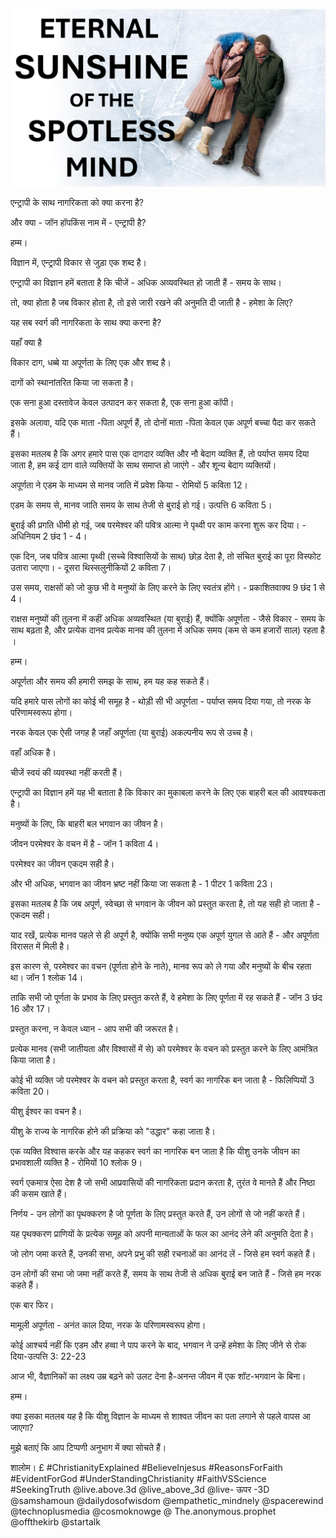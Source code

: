 ![Video cover image](../cover.jpg "cover photo")

एन्ट्रापी के साथ नागरिकता को क्या करना है?

और क्या - जॉन हॉपकिंस नाम में - एन्ट्रापी है?

हम्म।

विज्ञान में, एन्ट्रापी विकार से जुड़ा एक शब्द है।

एन्ट्रापी का विज्ञान हमें बताता है कि चीजें - अधिक अव्यवस्थित हो जाती हैं - समय के साथ।

तो, क्या होता है जब विकार होता है, तो इसे जारी रखने की अनुमति दी जाती है - हमेशा के लिए?

यह सब स्वर्ग की नागरिकता के साथ क्या करना है?

यहाँ क्या है

विकार दाग, धब्बे या अपूर्णता के लिए एक और शब्द है।

दागों को स्थानांतरित किया जा सकता है।

एक सना हुआ दस्तावेज केवल उत्पादन कर सकता है, एक सना हुआ कॉपी।

इसके अलावा, यदि एक माता -पिता अपूर्ण हैं, तो दोनों माता -पिता केवल एक अपूर्ण बच्चा पैदा कर सकते हैं।

इसका मतलब है कि अगर हमारे पास एक दागदार व्यक्ति और नौ बेदाग व्यक्ति हैं, तो पर्याप्त समय दिया जाता है, हम कई दाग वाले व्यक्तियों के साथ समाप्त हो जाएंगे - और शून्य बेदाग व्यक्तियों।

अपूर्णता ने एडम के माध्यम से मानव जाति में प्रवेश किया - रोमियों 5 कविता 12।

एडम के समय से, मानव जाति समय के साथ तेजी से बुराई हो गई। उत्पत्ति 6 ​​कविता 5।

बुराई की प्रगति धीमी हो गई, जब परमेश्वर की पवित्र आत्मा ने पृथ्वी पर काम करना शुरू कर दिया। - अधिनियम 2 छंद 1 - 4।

एक दिन, जब पवित्र आत्मा पृथ्वी (सच्चे विश्वासियों के साथ) छोड़ देता है, तो संचित बुराई का पूरा विस्फोट उतारा जाएगा। - दूसरा थिस्सलुनीकियों 2 कविता 7।

उस समय, राक्षसों को जो कुछ भी वे मनुष्यों के लिए करने के लिए स्वतंत्र होंगे। - प्रकाशितवाक्य 9 छंद 1 से 4।

राक्षस मनुष्यों की तुलना में कहीं अधिक अव्यवस्थित (या बुराई) हैं, क्योंकि अपूर्णता - जैसे विकार - समय के साथ बढ़ता है, और प्रत्येक दानव प्रत्येक मानव की तुलना में अधिक समय (कम से कम हजारों साल) रहता है ।

हम्म।

अपूर्णता और समय की हमारी समझ के साथ, हम यह कह सकते हैं।

यदि हमारे पास लोगों का कोई भी समूह है - थोड़ी सी भी अपूर्णता - पर्याप्त समय दिया गया, तो नरक के परिणामस्वरूप होगा।

नरक केवल एक ऐसी जगह है जहाँ अपूर्णता (या बुराई) अकल्पनीय रूप से उच्च है।

वहाँ अधिक है।

चीजें स्वयं की व्यवस्था नहीं करती हैं।

एन्ट्रापी का विज्ञान हमें यह भी बताता है कि विकार का मुकाबला करने के लिए एक बाहरी बल की आवश्यकता है।

मनुष्यों के लिए, कि बाहरी बल भगवान का जीवन है।

जीवन परमेश्वर के वचन में है - जॉन 1 कविता 4।

परमेश्वर का जीवन एकदम सही है।

और भी अधिक, भगवान का जीवन भ्रष्ट नहीं किया जा सकता है - 1 पीटर 1 कविता 23।

इसका मतलब है कि जब अपूर्ण, स्वेच्छा से भगवान के जीवन को प्रस्तुत करता है, तो यह सही हो जाता है - एकदम सही।

याद रखें, प्रत्येक मानव पहले से ही अपूर्ण है, क्योंकि सभी मनुष्य एक अपूर्ण युगल से आते हैं - और अपूर्णता विरासत में मिली है।

इस कारण से, परमेश्वर का वचन (पूर्णता होने के नाते), मानव रूप को ले गया और मनुष्यों के बीच रहता था। जॉन 1 श्लोक 14।

ताकि सभी जो पूर्णता के प्रभाव के लिए प्रस्तुत करते हैं, वे हमेशा के लिए पूर्णता में रह सकते हैं - जॉन 3 छंद 16 और 17।

प्रस्तुत करना, न केवल ध्यान - आप सभी की जरूरत है।

प्रत्येक मानव (सभी जातीयता और विश्वासों में से) को परमेश्वर के वचन को प्रस्तुत करने के लिए आमंत्रित किया जाता है।

कोई भी व्यक्ति जो परमेश्वर के वचन को प्रस्तुत करता है, स्वर्ग का नागरिक बन जाता है - फिलिप्पियों 3 कविता 20।

यीशु ईश्वर का वचन है।

यीशु के राज्य के नागरिक होने की प्रक्रिया को "उद्धार" कहा जाता है।

एक व्यक्ति विश्वास करके और यह कहकर स्वर्ग का नागरिक बन जाता है कि यीशु उनके जीवन का प्रभावशाली व्यक्ति है - रोमियों 10 श्लोक 9।

स्वर्ग एकमात्र ऐसा देश है जो सभी आप्रवासियों की नागरिकता प्रदान करता है, तुरंत वे मानते हैं और निष्ठा की कसम खाते हैं।

निर्णय - उन लोगों का पृथक्करण है जो पूर्णता के लिए प्रस्तुत करते हैं, उन लोगों से जो नहीं करते हैं।

यह पृथक्करण प्राणियों के प्रत्येक समूह को अपनी मान्यताओं के फल का आनंद लेने की अनुमति देता है।

जो लोग जमा करते हैं, उनकी सभा, अपने प्रभु की सही रचनाओं का आनंद लें - जिसे हम स्वर्ग कहते हैं।

उन लोगों की सभा जो जमा नहीं करते हैं, समय के साथ तेजी से अधिक बुराई बन जाते हैं - जिसे हम नरक कहते हैं।

एक बार फिर।

मामूली अपूर्णता - अनंत काल दिया, नरक के परिणामस्वरूप होगा।

कोई आश्चर्य नहीं कि एडम और हव्वा ने पाप करने के बाद, भगवान ने उन्हें हमेशा के लिए जीने से रोक दिया-उत्पत्ति 3: 22-23

आज भी, वैज्ञानिकों का लक्ष्य उम्र बढ़ने को उलट देना है-अनन्त जीवन में एक शॉट-भगवान के बिना।

हम्म।

क्या इसका मतलब यह है कि यीशु विज्ञान के माध्यम से शाश्वत जीवन का पता लगाने से पहले वापस आ जाएगा?

मुझे बताएं कि आप टिप्पणी अनुभाग में क्या सोचते हैं।

शालोम। £ #ChristianityExplained #BelieveInjesus #ReasonsForFaith #EvidentForGod #UnderStandingChristianity #FaithVSScience #SeekingTruth  @live.above.3d @live_above_3d @live- ऊपर -3D @samshamoun @dailydosofwisdom @empathetic_mindnely @spacerewind @technoplusmedia @cosmoknowge @ The.anonymous.prophet @offthekirb @startalk



